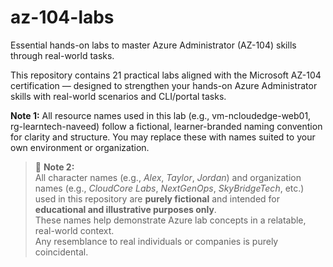 # az-104-labs
Essential hands-on labs to master Azure Administrator (AZ-104) skills through real-world tasks.

This repository contains 21 practical labs aligned with the Microsoft AZ-104 certification — designed to strengthen your hands-on Azure Administrator skills with real-world scenarios and CLI/portal tasks.




**Note 1:** 
All resource names used in this lab (e.g., vm-ncloudedge-web01, rg-learntech-naveed) follow a fictional, learner-branded naming convention for clarity and structure. You may replace these with names suited to your own environment or organization.

> 📘 **Note 2:**  
> All character names (e.g., *Alex*, *Taylor*, *Jordan*) and organization names (e.g., *CloudCore Labs*, *NextGenOps*, *SkyBridgeTech*, etc.) used in this repository are **purely fictional** and intended for **educational and illustrative purposes only**.  
> These names help demonstrate Azure lab concepts in a relatable, real-world context.  
> Any resemblance to real individuals or companies is purely coincidental.
